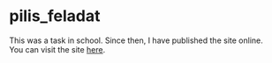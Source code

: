 # pilis_feladat
This was a task in school.
Since then, I have published the site online.<br>
You can visit the site [here](https://gergo06-py.github.io/pilis_feladat/).